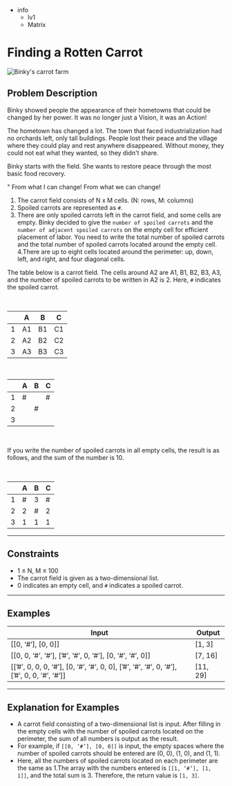 -   info
    -   lv1
    -   Matrix

# Finding a Rotten Carrot

![Binky's carrot farm](./5_1.webp)

## Problem Description

Binky showed people the appearance of their hometowns that could be changed by her power. It was no longer just a Vision, it was an Action!

The hometown has changed a lot. The town that faced industrialization had no orchards left, only tall buildings. People lost their peace and the village where they could play and rest anywhere disappeared. Without money, they could not eat what they wanted, so they didn't share.

Binky starts with the field. She wants to restore peace through the most basic food recovery.

" From what I can change! From what we can change!

1. The carrot field consists of N x M cells. (N: rows, M: columns)
2. Spoiled carrots are represented as `#`.
3. There are only spoiled carrots left in the carrot field, and some cells are empty. Binky decided to give the `number of spoiled carrots` and the `number of adjacent spoiled carrots` on the empty cell for efficient placement of labor. You need to write the total number of spoiled carrots and the total number of spoiled carrots located around the empty cell.
   4.There are up to eight cells located around the perimeter: up, down, left, and right, and four diagonal cells.

The table below is a carrot field. The cells around A2 are A1, B1, B2, B3, A3, and the number of spoiled carrots to be written in A2 is 2. Here, `#` indicates the spoiled carrot.

<br />

|     | A   | B   | C   |
| --- | --- | --- | --- |
| 1   | A1  | B1  | C1  |
| 2   | A2  | B2  | C2  |
| 3   | A3  | B3  | C3  |

<br />

|     | A   | B   | C   |
| --- | --- | --- | --- |
| 1   | #   |     | #   |
| 2   |     | #   |     |
| 3   |     |     |     |

<br />

If you write the number of spoiled carrots in all empty cells, the result is as follows, and the sum of the number is 10.

<br />

|     | A   | B   | C   |
| --- | --- | --- | --- |
| 1   | #   | 3   | #   |
| 2   | 2   | #   | 2   |
| 3   | 1   | 1   | 1   |

---

## Constraints

-   1 ≤ N, M ≤ 100
-   The carrot field is given as a two-dimensional list.
-   0 indicates an empty cell, and `#` indicates a spoiled carrot.

---

## Examples

| Input                                                                                      | Output   |
| ------------------------------------------------------------------------------------------ | -------- |
| [[0, ‘#’], [0, 0]]                                                                         | [1, 3]   |
| [[0, 0, ‘#’, ‘#’], [’#’, ‘#’, 0, ‘#’], [0, ‘#’, ‘#’, 0]]                                   | [7, 16]  |
| [[’#’, 0, 0, 0, ‘#’], [0, ‘#’, ‘#’, 0, 0], [’#’, ‘#’, ‘#’, 0, ‘#’], [’#’, 0, 0, ‘#’, ‘#’]] | [11, 29] |

---

## Explanation for Examples

-   A carrot field consisting of a two-dimensional list is input. After filling in the empty cells with the number of spoiled carrots located on the perimeter, the sum of all numbers is output as the result.
-   For example, if `[[0, ‘#’], [0, 0]]` is input, the empty spaces where the number of spoiled carrots should be entered are (0, 0), (1, 0), and (1, 1).
-   Here, all the numbers of spoiled carrots located on each perimeter are the same as 1.The array with the numbers entered is `[[1, ‘#’], [1, 1]]`, and the total sum is 3. Therefore, the return value is `[1, 3]`.
